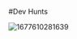 
#Dev Hunts

![1677610281639](https://user-images.githubusercontent.com/52780790/222078800-2d1d4cfa-5592-470f-bde0-9c24e6193ef1.jpg)
